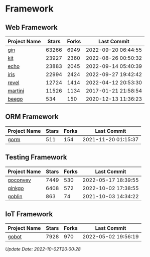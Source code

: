 # Framework

## Web Framework
| Project Name | Stars | Forks | Last Commit |
| ------------ | ----- | ----- | ----------- |
| [gin](https://github.com/gin-gonic/gin) | 63266 | 6949 | 2022-09-20 06:44:55 |
| [kit](https://github.com/go-kit/kit) | 23927 | 2360 | 2022-08-26 00:50:32 |
| [echo](https://github.com/labstack/echo) | 23883 | 2045 | 2022-09-14 05:40:39 |
| [iris](https://github.com/kataras/iris) | 22994 | 2424 | 2022-09-27 19:42:42 |
| [revel](https://github.com/revel/revel) | 12724 | 1414 | 2022-04-12 20:53:30 |
| [martini](https://github.com/go-martini/martini) | 11526 | 1134 | 2017-01-21 21:58:54 |
| [beego](https://github.com/astaxie/beego) | 534 | 150 | 2020-12-13 11:36:23 |

## ORM Framework
| Project Name | Stars | Forks | Last Commit |
| ------------ | ----- | ----- | ----------- |
| [gorm](https://github.com/jinzhu/gorm) | 511 | 154 | 2021-11-20 01:15:37 |

## Testing Framework
| Project Name | Stars | Forks | Last Commit |
| ------------ | ----- | ----- | ----------- |
| [goconvey](https://github.com/smartystreets/goconvey) | 7449 | 530 | 2022-05-17 18:39:55 |
| [ginkgo](https://github.com/onsi/ginkgo) | 6408 | 572 | 2022-10-02 17:38:55 |
| [goblin](https://github.com/franela/goblin) | 863 | 74 | 2021-10-03 14:34:22 |

## IoT Framework
| Project Name | Stars | Forks | Last Commit |
| ------------ | ----- | ----- | ----------- |
| [gobot](https://github.com/hybridgroup/gobot) | 7928 | 970 | 2022-05-02 19:56:19 |

*Update Date: 2022-10-02T20:00:28*